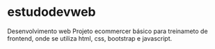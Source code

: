 # estudodevweb
 Desenvolvimento web
 Projeto ecommercer básico para treinameto de frontend, onde se utiliza html, css, bootstrap e javascript.   
 